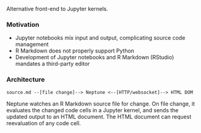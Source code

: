 Alternative front-end to Jupyter kernels.

### Motivation

-   Jupyter notebooks mix input and output, complicating source code management
-   R Markdown does not properly support Python
-   Development of Jupyter notebooks and R Markdown (RStudio) mandates a third-party editor

### Architecture

```
source.md --[file change]--> Neptune <--[HTTP/websocket]--> HTML DOM
```

Neptune watches an R Markdown source file for change. On file change, it evaluates the changed code cells in a Jupyter kernel, and sends the updated output to an HTML document. The HTML document can request reevaluation of any code cell.